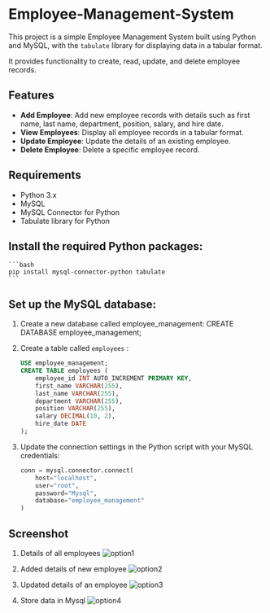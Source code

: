 # Employee-Management-System

This project is a simple Employee Management System built using Python and MySQL, with the `tabulate` library for displaying data in a tabular format. 

It provides functionality to create, read, update, and delete employee records.

## Features

- **Add Employee**: Add new employee records with details such as first name, last name, department, position, salary, and hire date.
- **View Employees**: Display all employee records in a tabular format.
- **Update Employee**: Update the details of an existing employee.
- **Delete Employee**: Delete a specific employee record.

## Requirements

- Python 3.x
- MySQL
- MySQL Connector for Python
- Tabulate library for Python

## Install the required Python packages:
    ```bash
    pip install mysql-connector-python tabulate
    ```

## Set up the MySQL database:
1. Create a new database called employee_management:
    CREATE DATABASE employee_management;

2. Create a table called `employees` :
    ```sql
    USE employee_management;
    CREATE TABLE employees (
        employee_id INT AUTO_INCREMENT PRIMARY KEY,
        first_name VARCHAR(255),
        last_name VARCHAR(255),
        department VARCHAR(255),
        position VARCHAR(255),
        salary DECIMAL(10, 2),
        hire_date DATE
    );
    ```

3. Update the connection settings in the Python script with your MySQL credentials:
    ```python
    conn = mysql.connector.connect(
        host="localhost",
        user="root",
        password="Mysql",
        database="employee_management"
    )
    ```

## Screenshot

1) Details of all employees 
![option1](https://github.com/user-attachments/assets/84f2d20c-e9e8-423f-9319-0a55016aaa7d)

2) Added details of new employee 
![option2](https://github.com/user-attachments/assets/21491104-1147-4290-857f-5879bfa7a635)

3) Updated details of an employee 
![option3](https://github.com/user-attachments/assets/38011159-3576-45f7-bba1-5c6070db304b)

4) Store data in Mysql
![option4](https://github.com/user-attachments/assets/8ae0b30a-9002-45f8-89e0-f71e8ee89aa7)
